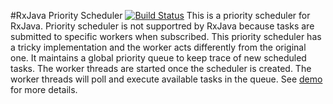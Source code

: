 #RxJava Priority Scheduler
[![Build Status](https://travis-ci.org/vinx13/rxjava-priority-scheduler.svg?branch=master)](https://travis-ci.org/vinx13/rxjava-priority-scheduler)
This is a priority scheduler for RxJava. Priority scheduler is not supportred by RxJava because tasks are submitted to specific workers when subscribed. This priority scheduler has a tricky implementation and the worker acts differently from the original one. It maintains a global priority queue to keep trace of new scheduled tasks. The worker threads are started once the scheduler is created. The worker threads will poll and execute available tasks in the queue. See [demo](../master/src/main/java/Demo.java) for more details.
